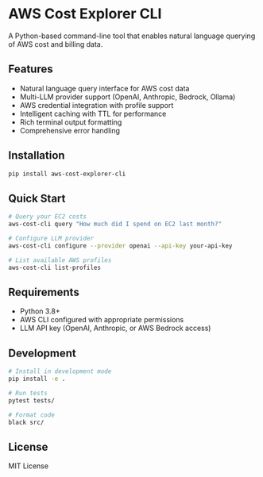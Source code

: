 # AWS Cost Explorer CLI

A Python-based command-line tool that enables natural language querying of AWS cost and billing data.

## Features

- Natural language query interface for AWS cost data
- Multi-LLM provider support (OpenAI, Anthropic, Bedrock, Ollama)
- AWS credential integration with profile support
- Intelligent caching with TTL for performance
- Rich terminal output formatting
- Comprehensive error handling

## Installation

```bash
pip install aws-cost-explorer-cli
```

## Quick Start

```bash
# Query your EC2 costs
aws-cost-cli query "How much did I spend on EC2 last month?"

# Configure LLM provider
aws-cost-cli configure --provider openai --api-key your-api-key

# List available AWS profiles
aws-cost-cli list-profiles
```

## Requirements

- Python 3.8+
- AWS CLI configured with appropriate permissions
- LLM API key (OpenAI, Anthropic, or AWS Bedrock access)

## Development

```bash
# Install in development mode
pip install -e .

# Run tests
pytest tests/

# Format code
black src/
```

## License

MIT License